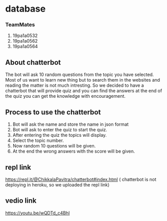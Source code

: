 # database

### TeamMates
 1. 19pa1a0532
 2. 19pa1a0562
 3. 19pa1a0564

## About chatterbot
The bot will ask 10 random questions from the topic you have selected.
Most of us want to learn new thing but to search them in the websites and reading the matter is not much intresting.
So we decided to have a chatterbot that will provide quiz and you can find the answers at the end of the quiz you can get the knowledge with encouragement.

## Process to use the chatterbot
1. Bot will ask the name and store the name in json format
2. Bot will ask to enter the quiz to start the quiz.
3. After entering the quiz the topics will display.
4. Select the topic number.
5. Now random 10 questions will be given.
6. At the end the wrong answers with the score will be given.


## repl link
https://repl.it/@ChikkalaPavitra/chatterbot#index.html
( chatterbot is not deploying in heroku, so we uploaded the repl link)

## vedio link
https://youtu.be/wQDTd_c4BhI
